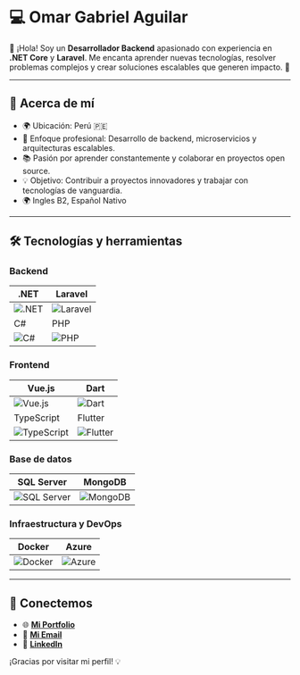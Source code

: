 # 💻 Omar Gabriel Aguilar

👋 ¡Hola! Soy un **Desarrollador Backend** apasionado con experiencia en **.NET Core** y **Laravel**. Me encanta aprender nuevas tecnologías, resolver problemas complejos y crear soluciones escalables que generen impacto. 🚀  

---

## 🚀 Acerca de mí  
- 🌍 Ubicación: Perú 🇵🇪  
- 🎯 Enfoque profesional: Desarrollo de backend, microservicios y arquitecturas escalables.  
- 📚 Pasión por aprender constantemente y colaborar en proyectos open source.  
- 💡 Objetivo: Contribuir a proyectos innovadores y trabajar con tecnologías de vanguardia.
- 🌍 Ingles B2, Español Nativo

---

## 🛠️ Tecnologías y herramientas  
### Backend  
| .NET | Laravel |  
| ---- | ------- |  
| ![.NET](https://img.shields.io/badge/.NET-512BD4?style=for-the-badge&logo=dotnet&logoColor=white) | ![Laravel](https://img.shields.io/badge/Laravel-FF2D20?style=for-the-badge&logo=laravel&logoColor=white) |  
| C#   | PHP     |  
| ![C#](https://img.shields.io/badge/C%23-239120?style=for-the-badge&logo=c-sharp&logoColor=white) | ![PHP](https://img.shields.io/badge/PHP-777BB4?style=for-the-badge&logo=php&logoColor=white) |  

### Frontend  
| Vue.js   | Dart    |  
| -------- | ------- |  
| ![Vue.js](https://img.shields.io/badge/Vue.js-35495E?style=for-the-badge&logo=vuedotjs&logoColor=4FC08D) | ![Dart](https://img.shields.io/badge/Dart-0175C2?style=for-the-badge&logo=dart&logoColor=white) |  
| TypeScript | Flutter |  
| ![TypeScript](https://img.shields.io/badge/TypeScript-007ACC?style=for-the-badge&logo=typescript&logoColor=white) | ![Flutter](https://img.shields.io/badge/Flutter-02569B?style=for-the-badge&logo=flutter&logoColor=white) |  

### Base de datos  
| SQL Server | MongoDB |  
| ---------- | ------- |  
| ![SQL Server](https://img.shields.io/badge/SQL_Server-CC2927?style=for-the-badge&logo=microsoft-sql-server&logoColor=white) | ![MongoDB](https://img.shields.io/badge/MongoDB-47A248?style=for-the-badge&logo=mongodb&logoColor=white) |  

### Infraestructura y DevOps  
| Docker | Azure  |  
| ------ | ------ |  
| ![Docker](https://img.shields.io/badge/Docker-2496ED?style=for-the-badge&logo=docker&logoColor=white) | ![Azure](https://img.shields.io/badge/Azure-0078D4?style=for-the-badge&logo=microsoft-azure&logoColor=white) |  

---

## 🤝 Conectemos  
- 🌐 **[Mi Portfolio](https://github.com/omargabrielaguilar)**  
- 📧 **[Mi Email](mailto:omareegab@gmail.com)**  
- 💼 **[LinkedIn](https://www.linkedin.com/in/omargabrielaguilar/)**  

¡Gracias por visitar mi perfil! 💡
